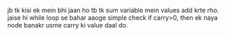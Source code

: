 jb tk kisi ek mein bhi jaan ho tb tk sum variable mein values add krte rho. jaise hi while loop se bahar aaoge simple check if carry>0, then ek naya node banakr usme carry ki value daal do.